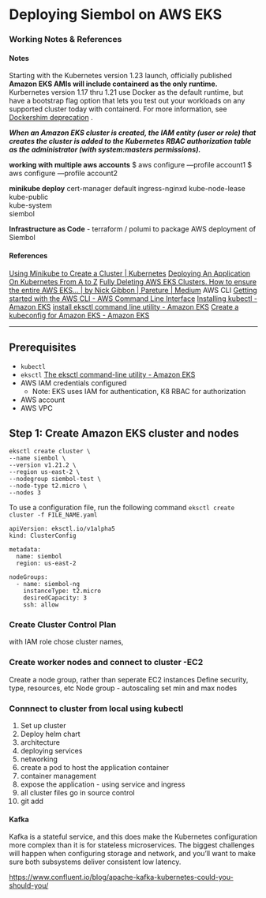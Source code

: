 # Deploying Siembol on AWS EKS
### Working Notes & References 
#### Notes
Starting with the Kubernetes version 1.23 launch, officially published **Amazon EKS AMIs will include containerd as the only runtime.** Kurbernetes version 1.17 thru 1.21 use Docker as the default runtime, but have a bootstrap flag option that lets you test out your workloads on any supported cluster today with containerd. For more information, see  [Dockershim deprecation](https://docs.aws.amazon.com/eks/latest/userguide/dockershim-deprecation.html) .

***When an Amazon EKS cluster is created, the IAM entity (user or role) that creates the cluster is added to the Kubernetes RBAC authorization table as the administrator (with system:masters permissions).*** 

**working with multiple aws accounts**
$ aws configure —profile account1
$ aws configure —profile account2

**minikube deploy**
cert-manager
default 
ingress-nginxd
kube-node-lease
kube-public       
kube-system       
siembol           

**Infrastructure as Code** - terraform / polumi to package AWS deployment of Siembol

#### References
[Using Minikube to Create a Cluster | Kubernetes](https://kubernetes.io/docs/tutorials/kubernetes-basics/create-cluster/cluster-intro/)
[Deploying An Application On Kubernetes From A to Z](https://www.magalix.com/blog/deploying-an-application-on-kubernetes-from-a-to-z)
[Fully Deleting AWS EKS Clusters. How to ensure the entire AWS EKS… | by Nick Gibbon | Pareture | Medium](https://medium.com/pareture/fully-deleting-aws-eks-clusters-68074a0dbade)
AWS CLI [Getting started with the AWS CLI - AWS Command Line Interface](https://docs.aws.amazon.com/cli/latest/userguide/cli-chap-getting-started.html#cli-multiple-profiles)
[Installing kubectl - Amazon EKS](https://docs.aws.amazon.com/eks/latest/userguide/install-kubectl.html)
[install eksctl command line utility - Amazon EKS](https://docs.aws.amazon.com/eks/latest/userguide/eksctl.html)
[Create a kubeconfig for Amazon EKS - Amazon EKS](https://docs.aws.amazon.com/eks/latest/userguide/create-kubeconfig.html) 


- - - -
## Prerequisites
- `kubectl`
- `eksctl`   [The eksctl command-line utility - Amazon EKS](https://docs.aws.amazon.com/eks/latest/userguide/eksctl.html)
- AWS IAM credentials configured
	- Note: EKS uses IAM for authentication, K8 RBAC for authorization
- AWS account
- AWS VPC

## Step 1: Create Amazon EKS cluster and nodes
```
eksctl create cluster \
--name siembol \ 
--version v1.21.2 \ 
--region us-east-2 \ 
--nodegroup siembol-test \ 
--node-type t2.micro \
--nodes 3
```

To use a configuration file, run the following command 
`eksctl create cluster -f FILE_NAME.yaml`

```
apiVersion: eksctl.io/v1alpha5
kind: ClusterConfig

metadata:
  name: siembol
  region: us-east-2

nodeGroups:
  - name: siembol-ng
    instanceType: t2.micro
    desiredCapacity: 3
    ssh: allow
```


### Create Cluster Control Plan
with IAM role chose cluster names, 


### Create worker nodes and connect to cluster -EC2
Create a node group, rather than seperate EC2 instances
Define security, type, resources, etc
Node group - autoscaling
set min and max nodes

### Connnect to cluster from local using kubectl


1. Set up cluster
2. Deploy helm chart 
3. architecture 
4. deploying services
5. networking
6. create a pod to host the application container 
7. container management 
8. expose the application - using service and ingress
9. all cluster files go in source control
10. git add 


#### Kafka
Kafka is a stateful service, and this does make the Kubernetes configuration more complex than it is for stateless microservices. The biggest challenges will happen when configuring storage and network, and you’ll want to make sure both subsystems deliver consistent low latency.

https://www.confluent.io/blog/apache-kafka-kubernetes-could-you-should-you/
